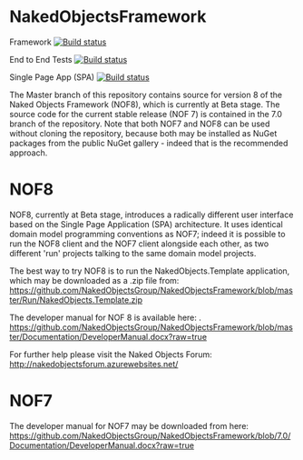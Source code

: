 NakedObjectsFramework
=====================

Framework [![Build status](https://ci.appveyor.com/api/projects/status/6kqdsbqoet1vy69n?svg=true)](https://ci.appveyor.com/project/scascarini/nakedobjectsframework)

End to End Tests [![Build status](https://ci.appveyor.com/api/projects/status/gqonv2m2wolshs8u?svg=true)](https://ci.appveyor.com/project/scascarini/nakedobjectsframework-2dqwa)

Single Page App (SPA) [![Build status](https://ci.appveyor.com/api/projects/status/3lpqlxucl44kbkc8?svg=true)](https://ci.appveyor.com/project/scascarini/nakedobjectsframework-ksvxd)

The Master branch of this repository contains source for version 8 of the Naked Objects Framework (NOF8), which is currently at Beta stage.  The source code for the current stable release (NOF 7) is contained in the 7.0 branch of the repository. Note that both NOF7 and NOF8 can be used without cloning the repository, because both may be installed as NuGet packages from the public NuGet gallery - indeed that is the recommended approach.

NOF8
====

NOF8, currently at Beta stage, introduces a radically different user interface based on the Single Page Application (SPA) architecture. It uses identical domain model programming conventions as NOF7; indeed it is possible to run the NOF8 client and the NOF7 client alongside each other, as two different 'run' projects talking to the same domain model projects.

The best way to try NOF8 is to run the NakedObjects.Template application, which may be downloaded as a .zip file from: https://github.com/NakedObjectsGroup/NakedObjectsFramework/blob/master/Run/NakedObjects.Template.zip 

The developer manual for NOF 8 is available here: .
https://github.com/NakedObjectsGroup/NakedObjectsFramework/blob/master/Documentation/DeveloperManual.docx?raw=true


For further help please visit the Naked Objects Forum:  http://nakedobjectsforum.azurewebsites.net/

NOF7
====



The developer manual for NOF7 may be downloaded from here:
https://github.com/NakedObjectsGroup/NakedObjectsFramework/blob/7.0/Documentation/DeveloperManual.docx?raw=true


